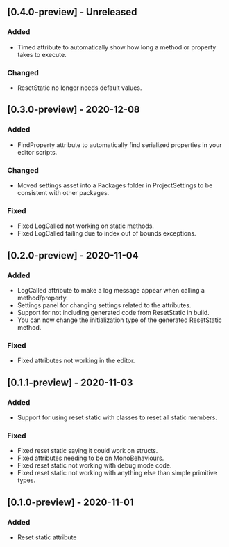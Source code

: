 ## [0.4.0-preview] - Unreleased
### Added
- Timed attribute to automatically show how long a method or property takes to execute.

### Changed
- ResetStatic no longer needs default values.

## [0.3.0-preview] - 2020-12-08
### Added
- FindProperty attribute to automatically find serialized properties in your editor scripts.

### Changed
- Moved settings asset into a Packages folder in ProjectSettings to be consistent with other packages.

### Fixed
- Fixed LogCalled not working on static methods.
- Fixed LogCalled failing due to index out of bounds exceptions.

## [0.2.0-preview] - 2020-11-04
### Added
- LogCalled attribute to make a log message appear when calling a method/property.
- Settings panel for changing settings related to the attributes.
- Support for not including generated code from ResetStatic in build.
- You can now change the initialization type of the generated ResetStatic method.

### Fixed
- Fixed attributes not working in the editor.

## [0.1.1-preview] - 2020-11-03
### Added 
- Support for using reset static with classes to reset all static members.

### Fixed
- Fixed reset static saying it could work on structs.
- Fixed attributes needing to be on MonoBehaviours.
- Fixed reset static not working with debug mode code.
- Fixed reset static not working with anything else than simple primitive types.

## [0.1.0-preview] - 2020-11-01
### Added
- Reset static attribute
